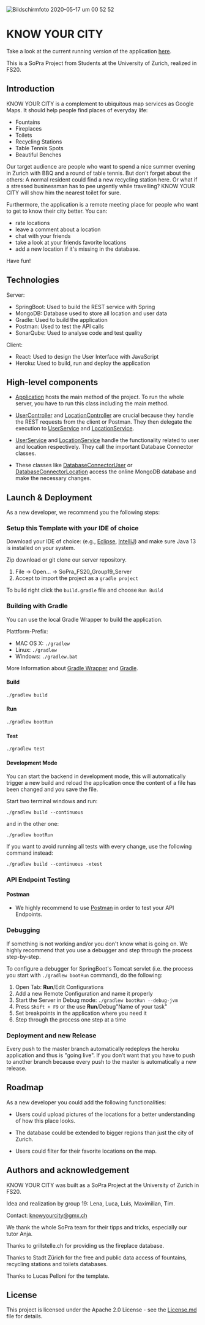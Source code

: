  ![Bildschirmfoto 2020-05-17 um 00 52 52](https://user-images.githubusercontent.com/45396540/82131756-e6417100-97d8-11ea-9aff-df5728be28d9.png)

# KNOW YOUR CITY
Take a look at the current running version of the application [here](https://sopra-fs20-group-19-client.herokuapp.com/map).

This is a SoPra Project from Students at the University of Zurich, realized in FS20.

## Introduction

KNOW YOUR CITY is a complement to ubiquitous map services as Google Maps. It should help people find places of everyday life: 

- Fountains
- Fireplaces
- Toilets
- Recycling Stations 
- Table Tennis Spots
- Beautiful Benches

Our target audience are people who want to spend a nice summer evening in Zurich with BBQ and a round of table tennis. But don't forget about the others: A normal resident could find a new recycling station here. Or what if a stressed businessman has to pee urgently while travelling? KNOW YOUR CITY will show him the nearest toilet for sure.

Furthermore, the application is a remote meeting place for people who want to get to know their city better. You can: 

- rate locations
- leave a comment about a location
- chat with your friends
- take a look at your friends favorite locations
- add a new location if it's missing in the database.

Have fun!

## Technologies

Server:
- SpringBoot: Used to build the REST service with Spring
- MongoDB: Database used to store all location and user data
- Gradle: Used to build the application
- Postman: Used to test the API calls
- SonarQube: Used to analyse code and test quality

Client:
- React: Used to design the User Interface with JavaScript
- Heroku: Used to build, run and deploy the application

## High-level components

- [Application](https://github.com/SOPRAFS20Group19/SOPRA_FS20_Group19_Server/blob/master/src/main/java/ch/uzh/ifi/seal/soprafs20/Application.java) hosts the main method of the project. To run the whole server, you have to run this class including the main method.

- [UserController](https://github.com/SOPRAFS20Group19/SOPRA_FS20_Group19_Server/blob/master/src/main/java/ch/uzh/ifi/seal/soprafs20/controller/UserController.java) and [LocationController](https://github.com/SOPRAFS20Group19/SOPRA_FS20_Group19_Server/blob/master/src/main/java/ch/uzh/ifi/seal/soprafs20/controller/LocationController.java) are crucial because they handle the REST requests from the client or Postman. They then delegate the execution to [UserService](https://github.com/SOPRAFS20Group19/SOPRA_FS20_Group19_Server/blob/master/src/main/java/ch/uzh/ifi/seal/soprafs20/service/UserService.java) and [LocationService](https://github.com/SOPRAFS20Group19/SOPRA_FS20_Group19_Server/blob/master/src/main/java/ch/uzh/ifi/seal/soprafs20/service/LocationService.java).

- [UserService](https://github.com/SOPRAFS20Group19/SOPRA_FS20_Group19_Server/blob/master/src/main/java/ch/uzh/ifi/seal/soprafs20/service/UserService.java) and [LocationService](https://github.com/SOPRAFS20Group19/SOPRA_FS20_Group19_Server/blob/master/src/main/java/ch/uzh/ifi/seal/soprafs20/service/LocationService.java) handle the functionality related to user and location respectively. They call the important Database Connector classes.

- These classes like [DatabaseConnectorUser](https://github.com/SOPRAFS20Group19/SOPRA_FS20_Group19_Server/blob/master/src/main/java/ch/uzh/ifi/seal/soprafs20/database/DatabaseConnectorUser.java) or [DatabaseConnectorLocation](https://github.com/SOPRAFS20Group19/SOPRA_FS20_Group19_Server/blob/master/src/main/java/ch/uzh/ifi/seal/soprafs20/database/DatabaseConnectorLocation.java) access the online MongoDB database and make the necessary changes.

## Launch & Deployment

As a new developer, we recommend you the following steps:

### Setup this Template with your IDE of choice

Download your IDE of choice: (e.g., [Eclipse](http://www.eclipse.org/downloads/), [IntelliJ](https://www.jetbrains.com/idea/download/)) and make sure Java 13 is installed on your system.

Zip download or git clone our server repository.

1. File -> Open... -> SoPra_FS20_Group19_Server
2. Accept to import the project as a `gradle project`

To build right click the `build.gradle` file and choose `Run Build`

### Building with Gradle

You can use the local Gradle Wrapper to build the application.

Plattform-Prefix:

-   MAC OS X: `./gradlew`
-   Linux: `./gradlew`
-   Windows: `./gradlew.bat`

More Information about [Gradle Wrapper](https://docs.gradle.org/current/userguide/gradle_wrapper.html) and [Gradle](https://gradle.org/docs/).

#### Build

```bash
./gradlew build
```

#### Run

```bash
./gradlew bootRun
```

#### Test

```bash
./gradlew test
```

#### Development Mode

You can start the backend in development mode, this will automatically trigger a new build and reload the application
once the content of a file has been changed and you save the file.

Start two terminal windows and run:

`./gradlew build --continuous`

and in the other one:

`./gradlew bootRun`

If you want to avoid running all tests with every change, use the following command instead:

`./gradlew build --continuous -xtest`

### API Endpoint Testing

#### Postman

-   We highly recommend to use [Postman](https://www.getpostman.com) in order to test your API Endpoints.

### Debugging

If something is not working and/or you don't know what is going on. We highly recommend that you use a debugger and step
through the process step-by-step.

To configure a debugger for SpringBoot's Tomcat servlet (i.e. the process you start with `./gradlew bootRun` command),
do the following:

1. Open Tab: **Run**/Edit Configurations
2. Add a new Remote Configuration and name it properly
3. Start the Server in Debug mode: `./gradlew bootRun --debug-jvm`
4. Press `Shift + F9` or the use **Run**/Debug"Name of your task"
5. Set breakpoints in the application where you need it
6. Step through the process one step at a time

### Deployment and new Release

Every push to the master branch automatically redeploys the heroku application and thus is "going live". If you don't want that you have to push to another branch because every push to the master is automatically a new release.

## Roadmap 

As a new developer you could add the following functionalities: 

- Users could upload pictures of the locations for a better understanding of how this place looks.

- The database could be extended to bigger regions than just the city of Zurich.

- Users could filter for their favorite locations on the map.


## Authors and acknowledgement

KNOW YOUR CITY was built as a SoPra Project at the University of Zurich in FS20.

Idea and realization by group 19: Lena, Luca, Luis, Maximilian, Tim.

Contact: knowyourcity@gmx.ch

We thank the whole SoPra team for their tipps and tricks, especially our tutor Anja.

Thanks to grillstelle.ch for providing us the fireplace database.

Thanks to Stadt Zürich for the free and public data access of fountains, recycling stations and toilets databases.

Thanks to Lucas Pelloni for the template.

## License 

This project is licensed under the Apache 2.0 License - see the [License.md](LICENSE) file for details.

